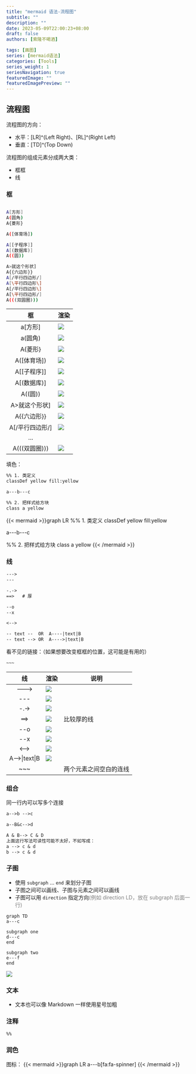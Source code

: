 ```yaml
---
title: "mermaid 语法-流程图"
subtitle: ""
description: ""
date: 2023-05-09T22:00:23+08:00
draft: false
authors: [索隆不喝酒]

tags: [画图]
series: [mermaid语法]
categories: [Tools]
series_weight: 1
seriesNavigation: true
featuredImage: ""
featuredImagePreview: ""
---
```

<!--more-->

## 流程图

流程图的方向：
- 水平：[LR]^(Left Right)、[RL]^(Right Left)
- 垂直：[TD]^(Top Down)

流程图的组成元素分成两大类：
- 框框
- 线

### 框
```sh

A[方形]
A(圆角)
A{菱形}

A([体育场])

A[[子程序]]
A[(数据库)]
A((圆))

A>就这个形状]
A{{六边形}}
A[/平行四边形/]
A[\平行四边形\]
A[/平行四边形\]
A[\平行四边形/]
A(((双圆圈)))
```

|框|渲染|
|:---:|---|
|a[方形]|![](images/posts/Pasted%20image%2020230509222004.png)|
|a(圆角)|![](images/posts/Pasted%20image%2020230509222034.png)|
|A{菱形}|![](images/posts/Pasted%20image%2020230509222055.png)|
|A([体育场])|![](images/posts/Pasted%20image%2020230509222111.png)|
|A[\[子程序\]]|![](images/posts/Pasted%20image%2020230509222141.png)|
|A[(数据库)]|![](images/posts/Pasted%20image%2020230509222229.png)|
|A((圆))|![](images/posts/Pasted%20image%2020230509222254.png)|
|A>就这个形状]|![](images/posts/Pasted%20image%2020230509222326.png)|
|A{{六边形}}|![](images/posts/Pasted%20image%2020230509222351.png)|
|A[/平行四边形/]|![](images/posts/Pasted%20image%2020230509222420.png)|
|...||
|A(((双圆圈)))|![](images/posts/Pasted%20image%2020230509222448.png)|

填色：
```txt
%% 1. 类定义
classDef yellow fill:yellow

a---b---c  

%% 2. 把样式给方块
class a yellow
```

{{< mermaid >}}graph LR
%% 1. 类定义
classDef yellow fill:yellow

a---b---c  

%% 2. 把样式给方块
class a yellow
{{< /mermaid >}}

### 线
```txt
--->
---

-.->
==>   # 厚

--o
--x

<-->

-- text --  OR  A----|text|B
-- text --> OR  A---->|text|B

```
看不见的链接：（如果想要改变框框的位置，这可能是有用的）
```txt
~~~
```

|线|渲染|说明|
|:---:|---|---|
|--->|![](images/posts/Pasted%20image%2020230509220931.png)||
|---|![](images/posts/Pasted%20image%2020230509220952.png)||
|-.->|![](images/posts/Pasted%20image%2020230509221028.png)||
|==>|![](images/posts/Pasted%20image%2020230509221044.png)|比较厚的线|
|--o|![](images/posts/Pasted%20image%2020230509221109.png)||
|--x|![](images/posts/Pasted%20image%2020230509221122.png)||
|<-->|![](images/posts/Pasted%20image%2020230509221234.png)||
|A-->\|text\|B|![](images/posts/Pasted%20image%2020230509221257.png)||
|\~\~\~||两个元素之间空白的连线|


### 组合

同一行内可以写多个连接
```txt
a-->b -->c

a--B&c-->d

A & B--> C & D
上面这行写法可读性可能不太好，不如写成：
a --> c & d
b --> c & d
```

### 子图

- 使用 `subgraph` ... `end` 来划分子图
- 子图之间可以画线、子图与元素之间可以画线
- 子图可以用 `direction` 指定方向<font color=grey>(例如 direction LD，放在 subgraph 后面一行)</font>


```
graph TD
a---c

subgraph one
d---c
end

subgraph two
e---f
end
```

![](images/posts/Pasted%20image%2020230509220609.png)

### 文本

- 文本也可以像 Markdown 一样使用星号加粗

### 注释

```
%%
```

### 润色

图标：
{{< mermaid >}}graph LR
a---b[fa:fa-spinner]
{{< /mermaid >}}